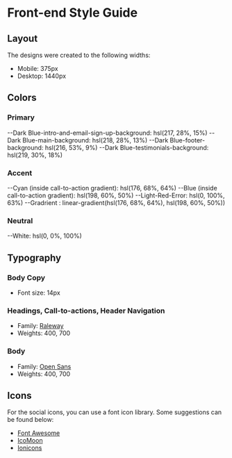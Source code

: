# Front-end Style Guide

## Layout

The designs were created to the following widths:

- Mobile: 375px
- Desktop: 1440px

## Colors

### Primary

--Dark Blue-intro-and-email-sign-up-background: hsl(217, 28%, 15%)
--Dark Blue-main-background: hsl(218, 28%, 13%)
--Dark Blue-footer-background: hsl(216, 53%, 9%)
--Dark Blue-testimonials-background: hsl(219, 30%, 18%)

### Accent

--Cyan (inside call-to-action gradient): hsl(176, 68%, 64%)
--Blue (inside call-to-action gradient): hsl(198, 60%, 50%)
--Light-Red-Error: hsl(0, 100%, 63%)
--Gradrient : linear-gradient(hsl(176, 68%, 64%), hsl(198, 60%, 50%))

### Neutral

--White: hsl(0, 0%, 100%)

## Typography

### Body Copy

- Font size: 14px

### Headings, Call-to-actions, Header Navigation

- Family: [Raleway](https://fonts.google.com/specimen/Raleway)
- Weights: 400, 700

### Body

- Family: [Open Sans](https://fonts.google.com/specimen/Open+Sans)
- Weights: 400, 700

## Icons

For the social icons, you can use a font icon library. Some suggestions can be found below:

- [Font Awesome](https://fontawesome.com/)
- [IcoMoon](https://icomoon.io/)
- [Ionicons](https://ionicons.com/)